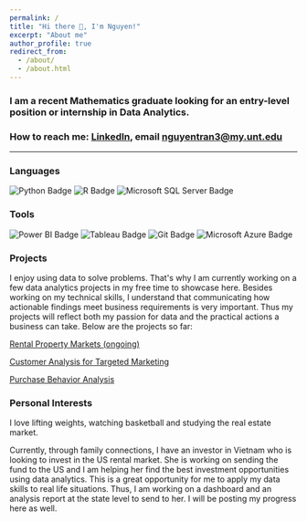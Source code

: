 ```yaml
---
permalink: /
title: "Hi there 👋, I'm Nguyen!"
excerpt: "About me"
author_profile: true
redirect_from: 
  - /about/
  - /about.html
---
```


### I am a recent Mathematics graduate looking for an entry-level position or internship in Data Analytics.
### How to reach me: [LinkedIn](https://www.linkedin.com/in/nguyen-tran-unt/), email nguyentran3@my.unt.edu


<!--badges sourced from https://badges.pages.dev -->
---
### Languages
  ![Python Badge](https://img.shields.io/badge/Python-3776AB?logo=python&logoColor=yellow&style=for-the-badge)
  ![R Badge](https://img.shields.io/badge/R-276DC3?logo=r&logoColor=fff&style=for-the-badge)
  ![Microsoft SQL Server Badge](https://img.shields.io/badge/Transact%20SQL%20-CC2927?logo=microsoftsqlserver&logoColor=fff&style=for-the-badge)
  
### Tools
  ![Power BI Badge](https://img.shields.io/badge/Power%20BI-F2C811?logo=powerbi&logoColor=000&style=for-the-badge)
  ![Tableau Badge](https://img.shields.io/badge/Tableau-E97627?logo=tableau&logoColor=fff&style=for-the-badge)
  ![Git Badge](https://img.shields.io/badge/Git-F05032?logo=git&logoColor=fff&style=for-the-badge)
  ![Microsoft Azure Badge](https://img.shields.io/badge/%20Azure-0078D4?logo=microsoftazure&logoColor=fff&style=for-the-badge)

### Projects
I enjoy using data to solve problems. That's why I am currently working on a few data analytics projects in my free time to showcase here. Besides working on my technical skills, I understand that communicating how actionable findings meet business requirements is very important. Thus my projects will reflect both my passion for data and the practical actions a business can take. Below are the projects so far:

[Rental Property Markets (ongoing)](https://ntran0429.github.io/portfolio/rental_markets/)

[Customer Analysis for Targeted Marketing](https://ntran0429.github.io/portfolio/targeted_marketing/)

[Purchase Behavior Analysis](https://ntran0429.github.io/portfolio/purchase_behavior/)


### Personal Interests
I love lifting weights, watching basketball and studying the real estate market. 

Currently, through family connections, I have an investor in Vietnam who is looking to invest in the US rental market. She is working on sending the fund to the US and I am helping her find the best investment opportunities using data analytics. This is a great opportunity for me to apply my data skills to real life situations. Thus, I am working on a dashboard and an analysis report at the state level to send to her. I will be posting my progress here as well.